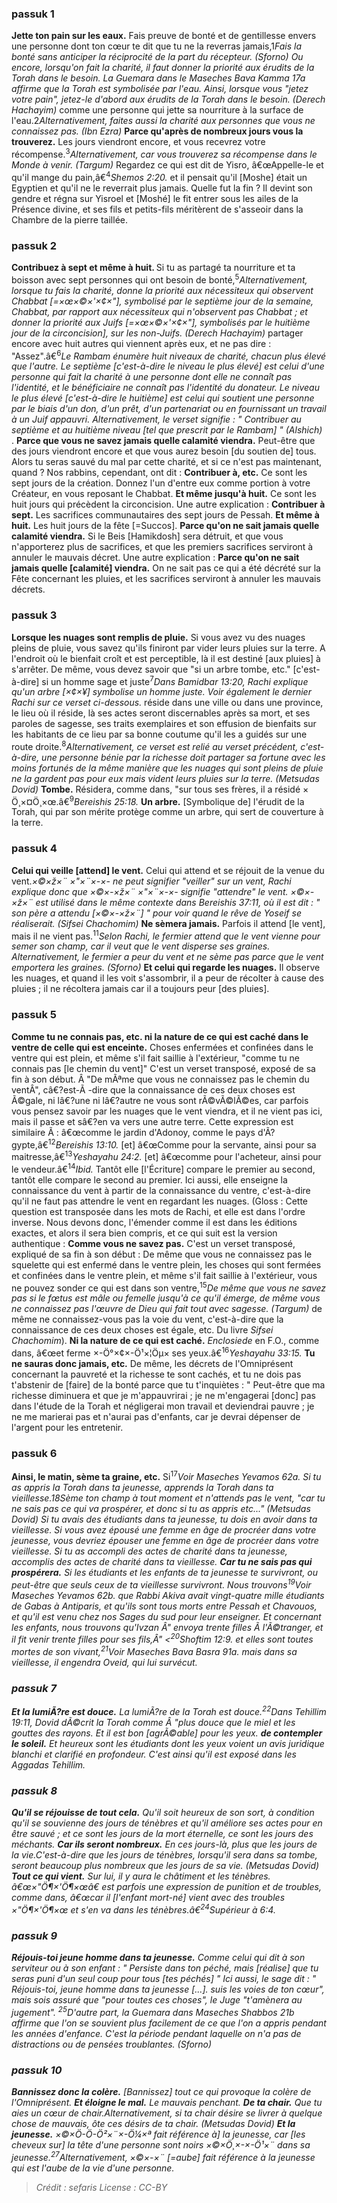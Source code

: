 
### passuk 1
<b>Jette ton pain sur les eaux.</b> Fais preuve de bonté et de gentillesse envers une personne dont ton cœur te dit que tu ne la reverras jamais,</sup>1</sup><i class="footnote">Fais la bonté sans anticiper la réciprocité de la part du récepteur. (Sforno) Ou encore, lorsqu'on fait la charité, il faut donner la priorité aux érudits de la Torah dans le besoin. La Guemara dans le Maseches Bava Kamma 17a affirme que la Torah est symbolisée par l'eau. Ainsi, lorsque vous "jetez votre pain", jetez-le d'abord aux érudits de la Torah dans le besoin. (Derech Hachayim) </i>comme une personne qui jette sa nourriture à la surface de l'eau.</sup>2</sup><i class="footnote">Alternativement, faites aussi la charité aux personnes que vous ne connaissez pas. (Ibn Ezra) </i> 
<b>Parce qu'après de nombreux jours vous la trouverez.</b> Les jours viendront encore, et vous recevrez votre récompense.<sup>3</sup><i class="footnote">Alternativement, car vous trouverez sa récompense dans le Monde à venir. (Targum) </i>Regardez ce qui est dit de Yisro, â€œAppelle-le et qu'il mange du pain,â€<sup>4</sup><i class="footnote">Shemos 2:20. </i> et il pensait qu'il [Moshe] était un Egyptien et qu'il ne le reverrait plus jamais. Quelle fut la fin ? Il devint son gendre et régna sur Yisroel et [Moshé] le fit entrer sous les ailes de la Présence divine, et ses fils et petits-fils méritèrent de s'asseoir dans la Chambre de la pierre taillée. 

### passuk 2
<b>Contribuez à sept et même à huit. </b> Si tu as partagé ta nourriture et ta boisson avec sept personnes qui ont besoin de bonté,<sup>5</sup><i class="footnote">Alternativement, lorsque tu fais la charité, donne la priorité aux nécessiteux qui observent Chabbat [=×œ×©×'×¢×"], symbolisé par le septième jour de la semaine, Chabbat, par rapport aux nécessiteux qui n'observent pas Chabbat ; et donner la priorité aux Juifs [=×œ×©×'×¢×"], symbolisés par le huitième jour de la circoncision], sur les non-Juifs. (Derech Hachayim) </i> partager encore avec huit autres qui viennent après eux, et ne pas dire : "Assez".â€<sup>6</sup><i class="footnote">Le Rambam énumère huit niveaux de charité, chacun plus élevé que l'autre. Le septième [c'est-à-dire le niveau le plus élevé] est celui d'une personne qui fait la charité à une personne dont elle ne connaît pas l'identité, et le bénéficiaire ne connaît pas l'identité du donateur. Le niveau le plus élevé [c'est-à-dire le huitième] est celui qui soutient une personne par le biais d'un don, d'un prêt, d'un partenariat ou en fournissant un travail à un Juif appauvri. Alternativement, le verset signifie : " Contribuer au septième et au huitième niveau [tel que prescrit par le Rambam] " (Alshich) </i>. 
<b>Parce que vous ne savez jamais quelle calamité viendra.</b> Peut-être que des jours viendront encore et que vous aurez besoin [du soutien de] tous. Alors tu seras sauvé du mal par cette charité, et si ce n'est pas maintenant, quand ? 
Nos rabbins, cependant, ont dit : <b>Contribuer à, etc.</b> Ce sont les sept jours de la création. Donnez l'un d'entre eux comme portion à votre Créateur, en vous reposant le Chabbat. <b>Et même jusqu'à huit.</b> Ce sont les huit jours qui précèdent la circoncision. 
Une autre explication : <b>Contribuer à sept.</b> Les sacrifices communautaires des sept jours de Pessah. <b>Et même à huit.</b> Les huit jours de la fête [=Succos].
<b>Parce qu'on ne sait jamais quelle calamité viendra.</b> Si le Beis [Hamikdosh] sera détruit, et que vous n'apporterez plus de sacrifices, et que les premiers sacrifices serviront à annuler le mauvais décret. 
Une autre explication : <b>Parce qu'on ne sait jamais quelle [calamité] viendra.</b> On ne sait pas ce qui a été décrété sur la Fête concernant les pluies, et les sacrifices serviront à annuler les mauvais décrets. 

### passuk 3
<b>Lorsque les nuages sont remplis de pluie.</b> Si vous avez vu des nuages pleins de pluie, vous savez qu'ils finiront par vider leurs pluies sur la terre. A l'endroit où le bienfait croît et est perceptible, là il est destiné [aux pluies] à s'arrêter. De même, vous devez savoir que "si un arbre tombe, etc." [c'est-à-dire] si un homme sage et juste<sup>7</sup><i class="footnote">Dans Bamidbar 13:20, Rachi explique qu'un arbre [×¢×¥] symbolise un homme juste. Voir également le dernier Rachi sur ce verset ci-dessous. </i> réside dans une ville ou dans une province, le lieu où il réside, là ses actes seront discernables après sa mort, et ses paroles de sagesse, ses traits exemplaires et son effusion de bienfaits sur les habitants de ce lieu par sa bonne coutume qu'il les a guidés sur une route droite.<sup>8</sup><i class="footnote">Alternativement, ce verset est relié au verset précédent, c'est-à-dire, une personne bénie par la richesse doit partager sa fortune avec les moins fortunés de la même manière que les nuages qui sont pleins de pluie ne la gardent pas pour eux mais vident leurs pluies sur la terre. (Metsudas Dovid) </i> 
<b>Tombe.</b> Résidera, comme dans, "sur tous ses frères, il a résidé × Ö¸×¤Ö¸×œ.â€<sup>9</sup><i class="footnote">Bereishis 25:18. </i> 
<b>Un arbre.</b> [Symbolique de] l'érudit de la Torah, qui par son mérite protège comme un arbre, qui sert de couverture à la terre. 

### passuk 4
<b>Celui qui veille [attend] le vent.</b> Celui qui attend et se réjouit de la venue du vent.</sup><i class="footnote">×©×ž×¨ ×"×¨×-×- ne peut signifier "veiller" sur un vent, Rachi explique donc que ×©×-×ž×¨ ×"×¨×-×- signifie "attendre" le vent. ×©×-×ž×¨ est utilisé dans le même contexte dans Bereishis 37:11, où il est dit : " son père a attendu [×©×-×ž×¨] " pour voir quand le rêve de Yoseif se réaliserait. (<i>Sifsei Chachomim</i>) </i> 
<b>Ne sèmera jamais.</b> Parfois il attend [le vent], mais il ne vient pas.<sup>11</sup><i class="footnote">Selon Rachi, le fermier attend que le vent vienne pour semer son champ, car il veut que le vent disperse ses graines. Alternativement, le fermier a peur du vent et ne sème pas parce que le vent emportera les graines. (Sforno) </i> 
<b>Et celui qui regarde les nuages.</b> Il observe les nuages, et quand il les voit s'assombrir, il a peur de récolter à cause des pluies ; il ne récoltera jamais car il a toujours peur [des pluies]. 

### passuk 5
<b>Comme tu ne connais pas, etc. ni la nature de ce qui est caché dans le ventre de celle qui est enceinte.</b> Choses enfermées et confinées dans le ventre qui est plein, et même s'il fait saillie à l'extérieur, "comme tu ne connais pas [le chemin du vent]" C'est un verset transposé, exposé de sa fin à son début. Â "De mÃªme que vous ne connaissez pas le chemin du ventÂ", câ€?est-Ã -dire que la connaissance de ces deux choses est Ã©gale, ni lâ€?une ni lâ€?autre ne vous sont rÃ©vÃ©lÃ©es, car parfois vous pensez savoir par les nuages que le vent viendra, et il ne vient pas ici, mais il passe et sâ€?en va vers une autre terre. Cette expression est similaire Ã : â€œcomme le jardin d'Adonoy, comme le pays d'Ã?gypte,â€<sup>12</sup><i class="footnote">Bereishis 13:10. </i> [et] â€œComme pour la servante, ainsi pour sa maitresse,â€<sup>13</sup><i class="footnote">Yeshayahu 24:2. </i> [et] â€œcomme pour l'acheteur, ainsi pour le vendeur.â€<sup>14</sup><i class="footnote">Ibid. </i> Tantôt elle [l'Écriture] compare le premier au second, tantôt elle compare le second au premier. Ici aussi, elle enseigne la connaissance du vent à partir de la connaissance du ventre, c'est-à-dire qu'il ne faut pas attendre le vent en regardant les nuages. (Gloss : Cette question est transposée dans les mots de Rachi, et elle est dans l'ordre inverse. Nous devons donc, l'émender comme il est dans les éditions exactes, et alors il sera bien compris, et ce qui suit est la version authentique : 
<b>Comme vous ne savez pas.</b> C'est un verset transposé, expliqué de sa fin à son début : De même que vous ne connaissez pas le squelette qui est enfermé dans le ventre plein, les choses qui sont fermées et confinées dans le ventre plein, et même s'il fait saillie à l'extérieur, vous ne pouvez sonder ce qui est dans son ventre,<sup>15</sup><i class="footnote">De même que vous ne savez pas si le fœtus est mâle ou femelle jusqu'à ce qu'il émerge, de même vous ne connaissez pas l'œuvre de Dieu qui fait tout avec sagesse. (Targum) </i> de même ne connaissez-vous pas la voie du vent, c'est-à-dire que la connaissance de ces deux choses est égale, etc. Du livre <i>Sifsei Chachomim</i>). 
<b>Ni la nature de ce qui est caché.</b> <i>Enclosiede</i> en F.O., comme dans, â€œet ferme ×-Ö°×¢×-Ö¹×¦Öµ× ses yeux.â€<sup>16</sup><i class="footnote">Yeshayahu 33:15. </i> 
<b>Tu ne sauras donc jamais, etc.</b> De même, les décrets de l'Omniprésent concernant la pauvreté et la richesse te sont cachés, et tu ne dois pas t'abstenir de [faire] de la bonté parce que tu t'inquiètes : " Peut-être que ma richesse diminuera et que je m'appauvrirai ; je ne m'engagerai [donc] pas dans l'étude de la Torah et négligerai mon travail et deviendrai pauvre ; je ne me marierai pas et n'aurai pas d'enfants, car je devrai dépenser de l'argent pour les entretenir. 

### passuk 6
<b>Ainsi, le matin, sème ta graine, etc.</b> Si<sup>17</sup><i class="footnote">Voir Maseches Yevamos 62a. </b> Si tu as appris la Torah dans ta jeunesse, apprends la Torah dans ta vieillesse.</sup>18</sup><i class="footnote">Sème ton champ à tout moment et n'attends pas le vent, "car tu ne sais pas ce qui va prospérer, et donc si tu as appris etc..." (Metsudas Dovid) </i>Si tu avais des étudiants dans ta jeunesse, tu dois en avoir dans ta vieillesse. Si vous avez épousé une femme en âge de procréer dans votre jeunesse, vous devriez épouser une femme en âge de procréer dans votre vieillesse. Si tu as accompli des actes de charité dans ta jeunesse, accomplis des actes de charité dans ta vieillesse. 
<b>Car tu ne sais pas qui prospérera.</b> Si les étudiants et les enfants de ta jeunesse te survivront, ou peut-être que seuls ceux de ta vieillesse survivront. Nous trouvons<sup>19</sup><i class="footnote">Voir Maseches Yevamos 62b. </i> que Rabbi Akiva avait vingt-quatre mille étudiants de Gabas à Antiparis, et qu'ils sont tous morts entre Pessah et Chavouos, et qu'il est venu chez nos Sages du sud pour leur enseigner. Et concernant les enfants, nous trouvons qu'Ivzan Â" envoya trente filles Ã l'Ã©tranger, et il fit venir trente filles pour ses fils,Â" <<sup>20</sup><i class="footnote">Shoftim 12:9. </i> et elles sont toutes mortes de son vivant,<sup>21</sup><i class="footnote">Voir Maseches Bava Basra 91a. </i> mais dans sa vieillesse, il engendra Oveid, qui lui survécut. 

### passuk 7
<b>Et la lumiÃ?re est douce.</b> La lumiÃ?re de la Torah est douce.<sup>22</sup><i class="footnote">Dans Tehillim 19:11, Dovid dÃ©crit la Torah comme Â "plus douce que le miel et les gouttes des rayons.</i> Et il est bon [agrÃ©able] pour les yeux. 
<b>de contempler le soleil.</b> Et heureux sont les étudiants dont les yeux voient un avis juridique blanchi et clarifié en profondeur. C'est ainsi qu'il est exposé dans les Aggadas Tehillim.

### passuk 8
<b>Qu'il se réjouisse de tout cela.</b> Qu'il soit heureux de son sort, à condition qu'il se souvienne des jours de ténèbres et qu'il améliore ses actes pour en être sauvé ; et ce sont les jours de la mort éternelle, ce sont les jours des méchants. 
<b>Car ils seront nombreux.</b> En ces jours-là, plus que les jours de la vie.</sup></sup><i class="footnote">C'est-à-dire que les jours de ténèbres, lorsqu'il sera dans sa tombe, seront beaucoup plus nombreux que les jours de sa vie. (Metsudas Dovid) </i> 
<b>Tout ce qui vient.</b> Sur lui, il y aura le châtiment et les ténèbres. â€œ×"Ö¶×'Ö¶×œâ€ est parfois une expression de punition et de troubles, comme dans, â€œcar il [l'enfant mort-né] vient avec des troubles ×"Ö¶×'Ö¶×œ et s'en va dans les ténèbres.â€<sup>24</sup><i class="footnote">Supérieur à 6:4. </i> 

### passuk 9
<b>Réjouis-toi jeune homme dans ta jeunesse.</b> Comme celui qui dit à son serviteur ou à son enfant : " Persiste dans ton péché, mais [réalise] que tu seras puni d'un seul coup pour tous [tes péchés] " Ici aussi, le sage dit : " Réjouis-toi, jeune homme dans ta jeunesse [...]. suis les voies de ton cœur", mais sois assuré que "pour toutes ces choses", le Juge "t'amènera au jugement". <sup>25</sup><i class="footnote">D'autre part, la Guemara dans Maseches Shabbos 21b affirme que l'on se souvient plus facilement de ce que l'on a appris pendant les années d'enfance. C'est la période pendant laquelle on n'a pas de distractions ou de pensées troublantes. (Sforno) </i> 

### passuk 10
<b>Bannissez donc la colère.</b> [Bannissez] tout ce qui provoque la colère de l'Omniprésent.
<b>Et éloigne le mal.</b> Le mauvais penchant.
<b>De ta chair.</b> Que tu aies un cœur de chair.</sup></sup><i class="footnote">Alternativement, si ta chair désire se livrer à quelque chose de mauvais, ôte ces désirs de ta chair. (Metsudas Dovid) </i> 
<b>Et la jeunesse.</b> ×©×Ö-Ö-Ö²×¨×-Ö¼×ª fait référence à] la jeunesse, car [les cheveux sur] la tête d'une personne sont noirs ×©×Ö¸×-×-Ö¹×¨ dans sa jeunesse.<sup>27</sup><i class="footnote">Alternativement, ×©×-×¨ [=aube] fait référence à la jeunesse qui est l'aube de la vie d'une personne. </i> 

>Crédit : sefaris
>License : CC-BY